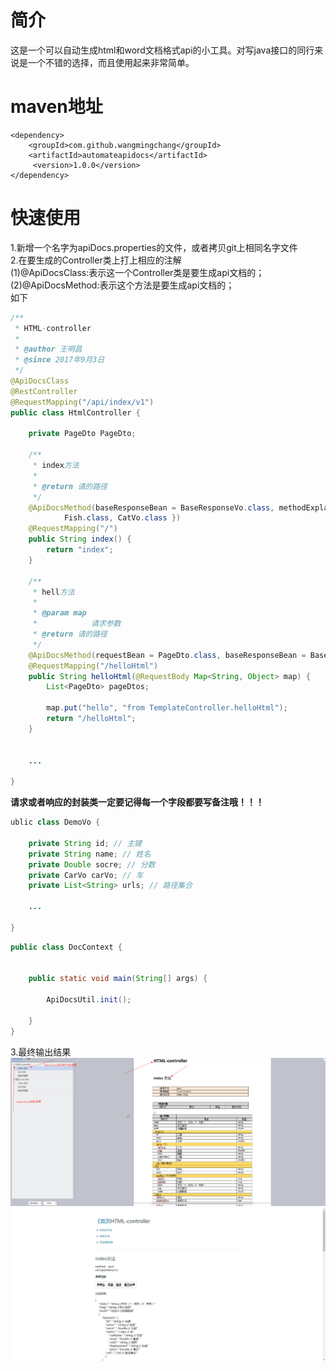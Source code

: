# 简介
这是一个可以自动生成html和word文档格式api的小工具。对写java接口的同行来说是一个不错的选择，而且使用起来非常简单。
# maven地址
```
<dependency>
    <groupId>com.github.wangmingchang</groupId>
    <artifactId>automateapidocs</artifactId>
     <version>1.0.0</version>
</dependency>

```
# 快速使用
1.新增一个名字为apiDocs.properties的文件，或者拷贝git上相同名字文件</br>
2.在要生成的Controller类上打上相应的注解</br>
(1)@ApiDocsClass:表示这一个Controller类是要生成api文档的；</br>
(2)@ApiDocsMethod:表示这个方法是要生成api文档的；</br>
如下
``` java
/**
 * HTML-controller
 * 
 * @author 王明昌
 * @since 2017年9月3日
 */
@ApiDocsClass
@RestController
@RequestMapping("/api/index/v1")
public class HtmlController {

	private PageDto PageDto;

	/**
	 * index方法
	 * 
	 * @return 请的路径
	 */
	@ApiDocsMethod(baseResponseBean = BaseResponseVo.class, methodExplain = "index方法", responseBean = DemoVo.class, responseBeans = {
			Fish.class, CatVo.class })
	@RequestMapping("/")
	public String index() {
		return "index";
	}

	/**
	 * hell方法
	 * 
	 * @param map
	 *            请求参数
	 * @return 请的路径
	 */
	@ApiDocsMethod(requestBean = PageDto.class, baseResponseBean = BaseResponseVo.class, responseBean = DemoVo.class, type = "post", methodExplain = "hell方法")
	@RequestMapping("/helloHtml")
	public String helloHtml(@RequestBody Map<String, Object> map) {
		List<PageDto> pageDtos;

		map.put("hello", "from TemplateController.helloHtml");
		return "/helloHtml";
	}


	...

}

```
**请求或者响应的封装类一定要记得每一个字段都要写备注哦！！！**
``` java
ublic class DemoVo {

	private String id; // 主键
	private String name; // 姓名
	private Double socre; // 分数
	private CarVo carVo; // 车
	private List<String> urls; // 路径集合

	...

}

```
``` java
public class DocContext {

    
	public static void main(String[] args) {
		
		ApiDocsUtil.init();

	}
}

```
3.最终输出结果</br>
![image](https://github.com/wangmingchang/AutomateApiDocs/blob/master/src/main/resources/static/word.png)
![image](https://github.com/wangmingchang/AutomateApiDocs/blob/master/src/main/resources/static/html.png)